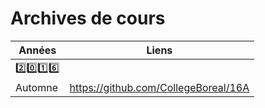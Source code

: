 # Archives de cours


| Années  | Liens                                |
|---------|--------------------------------------|
| :two::zero::one::six:    |                                      |
| Automne | https://github.com/CollegeBoreal/16A |


